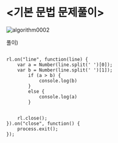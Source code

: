 # <기본 문법 문제풀이>

![algorithm0002](/users/natae/study/image/algorithm0002.png)

풀이)
```

rl.on("line", function(line) {
	var a = Number(line.split(' ')[0]); 
	var b = Number(line.split(' ')[1]);
		if (a > b) {
			console.log(b)
		}
		else {
			console.log(a)
		}
	
	
	rl.close();
}).on("close", function() {
	process.exit();
});
```


	